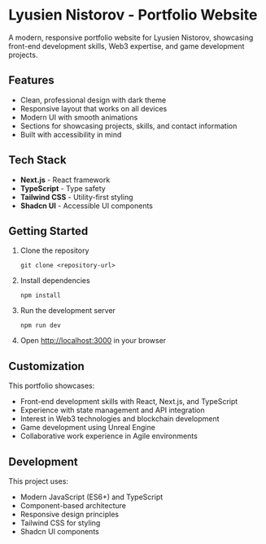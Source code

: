 # Lyusien Nistorov - Portfolio Website

A modern, responsive portfolio website for Lyusien Nistorov, showcasing front-end development skills, Web3 expertise, and game development projects.

## Features

-   Clean, professional design with dark theme
-   Responsive layout that works on all devices
-   Modern UI with smooth animations
-   Sections for showcasing projects, skills, and contact information
-   Built with accessibility in mind

## Tech Stack

-   **Next.js** - React framework
-   **TypeScript** - Type safety
-   **Tailwind CSS** - Utility-first styling
-   **Shadcn UI** - Accessible UI components

## Getting Started

1. Clone the repository

    ```
    git clone <repository-url>
    ```

2. Install dependencies

    ```
    npm install
    ```

3. Run the development server

    ```
    npm run dev
    ```

4. Open [http://localhost:3000](http://localhost:3000) in your browser

## Customization

This portfolio showcases:

-   Front-end development skills with React, Next.js, and TypeScript
-   Experience with state management and API integration
-   Interest in Web3 technologies and blockchain development
-   Game development using Unreal Engine
-   Collaborative work experience in Agile environments

## Development

This project uses:

-   Modern JavaScript (ES6+) and TypeScript
-   Component-based architecture
-   Responsive design principles
-   Tailwind CSS for styling
-   Shadcn UI components
